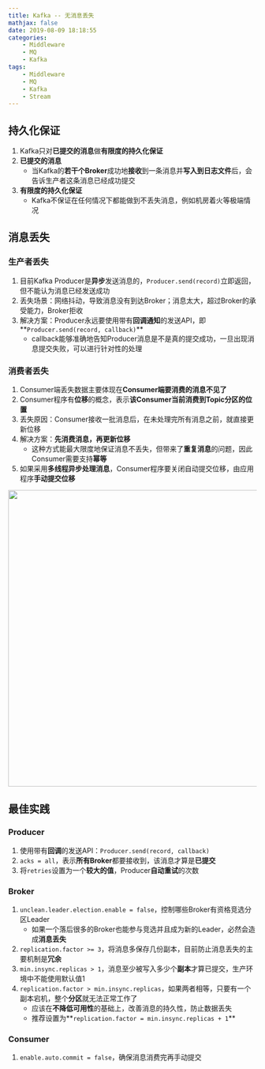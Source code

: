 ```yaml
---
title: Kafka -- 无消息丢失
mathjax: false
date: 2019-08-09 18:18:55
categories:
    - Middleware
    - MQ
    - Kafka
tags:
    - Middleware
    - MQ
    - Kafka
    - Stream
---
```


## 持久化保证
1. Kafka只对**已提交的消息**做**有限度的持久化保证**
2. **已提交的消息**
    - 当Kafka的**若干个Broker**成功地**接收**到一条消息并**写入到日志文件**后，会告诉生产者这条消息已经成功提交
3. **有限度的持久化保证**
    - Kafka不保证在任何情况下都能做到不丢失消息，例如机房着火等极端情况

<!-- more -->

## 消息丢失

### 生产者丢失
1. 目前Kafka Producer是**异步**发送消息的，`Producer.send(record)`立即返回，但不能认为消息已经发送成功
2. 丢失场景：网络抖动，导致消息没有到达Broker；消息太大，超过Broker的承受能力，Broker拒收
3. 解决方案：Producer永远要使用带有**回调通知**的发送API，即**`Producer.send(record, callback)`**
    - callback能够准确地告知Producer消息是不是真的提交成功，一旦出现消息提交失败，可以进行针对性的处理

### 消费者丢失
1. Consumer端丢失数据主要体现在**Consumer端要消费的消息不见了**
2. Consumer程序有**位移**的概念，表示**该Consumer当前消费到Topic分区的位置**
3. 丢失原因：Consumer接收一批消息后，在未处理完所有消息之前，就直接更新位移
4. 解决方案：**先消费消息，再更新位移**
    - 这种方式能最大限度地保证消息不丢失，但带来了**重复消息**的问题，因此Consumer需要支持**幂等**
5. 如果采用**多线程异步处理消息**，Consumer程序要关闭自动提交位移，由应用程序**手动提交位移**

<img src="https://kafka-1253868755.cos.ap-guangzhou.myqcloud.com/geek-time/kafka-loss-msg-consumer.png" width=600/>

## 最佳实践

### Producer
1. 使用带有**回调**的发送API：`Producer.send(record, callback)`
2. `acks = all`，表示**所有Broker**都要接收到，该消息才算是**已提交**
3. 将`retries`设置为一个**较大的值**，Producer**自动重试**的次数

### Broker
1. `unclean.leader.election.enable = false`，控制哪些Broker有资格竞选分区Leader
    - 如果一个落后很多的Broker也能参与竞选并且成为新的Leader，必然会造成**消息丢失**
2. `replication.factor >= 3`，将消息多保存几份副本，目前防止消息丢失的主要机制是**冗余**
3. `min.insync.replicas > 1`，消息至少被写入多少个**副本**才算已提交，生产环境中不能使用默认值1
4. `replication.factor > min.insync.replicas`，如果两者相等，只要有一个副本宕机，整个**分区**就无法正常工作了
    - 应该在**不降低可用性**的基础上，改善消息的持久性，防止数据丢失
    - 推荐设置为**`replication.factor = min.insync.replicas + 1`**

### Consumer
1. `enable.auto.commit = false`，确保消息消费完再手动提交
